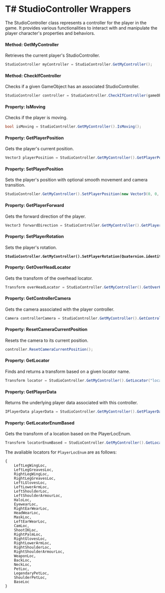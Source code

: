 # T# StudioController Wrappers

The StudioController class represents a controller for the player in the game. It provides various functionalities to interact with and manipulate the player character's properties and behaviors.

#### Method: **GetMyController**

Retrieves the current player's StudioController.

```csharp
StudioController myController = StudioController.GetMyController();
```

#### Method: **CheckIfController**

Checks if a given GameObject has an associated StudioController.

```csharp
StudioController controller = StudioController.CheckIfController(gameObject);
```

#### Property: **IsMoving**

Checks if the player is moving.

```csharp
bool isMoving = StudioController.GetMyController().IsMoving();
```

#### Property: **GetPlayerPosition**

Gets the player's current position.

```csharp
Vector3 playerPosition = StudioController.GetMyController().GetPlayerPosition();
```

#### Property: **SetPlayerPosition**

Sets the player's position with optional smooth movement and camera transition.

```csharp
StudioController.GetMyController().SetPlayerPosition(new Vector3(0, 0, 0), smoothMove: true, smoothCamera: true);
```

#### Property: **GetPlayerForward**

Gets the forward direction of the player.

```csharp
Vector3 forwardDirection = StudioController.GetMyController().GetPlayerForward();
```

#### Property: **SetPlayerRotation**

Sets the player's rotation.

<pre class="language-csharp"><code class="lang-csharp"><strong>StudioController.GetMyController().SetPlayerRotation(Quaternion.identity);
</strong></code></pre>

#### Property: **GetOverHeadLocator**

Gets the transform of the overhead locator.

```csharp
Transform overHeadLocator = StudioController.GetMyController().GetOverHeadLocator();
```

#### Property: **GetControllerCamera**

Gets the camera associated with the player controller.

```csharp
Camera controllerCamera = StudioController.GetMyController().GetControllerCamera();
```

#### Property: **ResetCameraCurrentPosition**

Resets the camera to its current position.

```csharp
controller.ResetCameraCurrentPosition();
```

#### Property: **GetLocator**

Finds and returns a transform based on a given locator name.

```csharp
Transform locator = StudioController.GetMyController().GetLocator("locatorName");
```

#### Property: **GetPlayerData**

Returns the underlying player data associated with this controller.

```csharp
IPlayerData playerData = StudioController.GetMyController().GetPlayerData();
```

#### Property: **GetLocatorEnumBased**

Gets the transform of a location based on the PlayerLocEnum.

```csharp
Transform locatorEnumBased = StudioController.GetMyController().GetLocatorEnumBased(PlayerLocEnum.LeftLegWingLoc);
```

The avaliable locators for `PlayerLocEnum` are as follows:&#x20;

```
{
    LeftLegWingLoc,
    LeftLegGreavesLoc,
    RightLegWingLoc,
    RightLegGreavesLoc,
    LeftLGlovesLoc,
    LeftLowerArmLoc,
    LeftShoulderLoc,
    LeftShoulderArmourLoc,
    HaloLoc,
    EyewearLoc,
    RightEarWearLoc,
    HeadWearLoc,
    MaskLoc,
    LeftEarWearLoc,
    CamLoc,
    ShootIKLoc,
    RightPalmLoc,
    RightGlovesLoc,
    RightLowerArmLoc,
    RightShoulderLoc,
    RightShoulderArmourLoc,
    WeaponLoc,
    BackLoc,
    NeckLoc,
    PetLoc,
    LegendaryPetLoc,
    ShoulderPetLoc,
    BaseLoc
}
```
